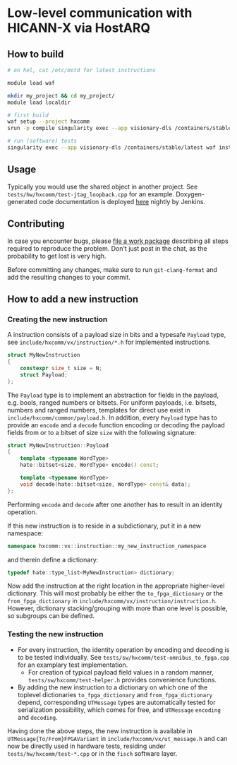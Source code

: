 # Low-level communication with HICANN-X via HostARQ

## How to build

```bash
# on hel, cat /etc/motd for latest instructions

module load waf

mkdir my_project && cd my_project/
module load localdir

# first build
waf setup --project hxcomm
srun -p compile singularity exec --app visionary-dls /containers/stable/latest waf configure install --test-execnone

# run (software) tests
singularity exec --app visionary-dls /containers/stable/latest waf install --test-execall
```

## Usage

Typically you would use the shared object in another project.
See `tests/hw/hxcomm/test-jtag_loopback.cpp` for an example.
Doxygen-generated code documentation is deployed [here](https://jenkins.bioai.eu/job/bld_nightly-hxcomm/Documentation_20_28hxcomm_29/) nightly by Jenkins.

## Contributing

In case you encounter bugs, please [file a work package](https://brainscales-r.kip.uni-heidelberg.de/projects/hxcomm/work_packages/) describing all steps required to reproduce the problem.
Don't just post in the chat, as the probability to get lost is very high.

Before committing any changes, make sure to run `git-clang-format` and add the resulting changes to your commit.

## How to add a new instruction

### Creating the new instruction

A instruction consists of a payload size in bits and a typesafe `Payload` type, see `include/hxcomm/vx/instruction/*.h` for implemented instructions.
```cpp
struct MyNewInstruction
{
    constexpr size_t size = N;
    struct Payload;
};
```

The `Payload` type is to implement an abstraction for fields in the payload, e.g. bools, ranged numbers or bitsets.
For uniform payloads, i.e. bitsets, numbers and ranged numbers, templates for direct use exist in `include/hxcomm/common/payload.h`.
In addition, every `Payload` type has to provide an `encode` and a `decode` function encoding or decoding the payload fields from or to a bitset of size `size` with the following signature:
```cpp
struct MyNewInstruction::Payload
{
    template <typename WordType>
    hate::bitset<size, WordType> encode() const;

    template <typename WordType>
    void decode(hate::bitset<size, WordType> const& data);
};
```
Performing `encode` and `decode` after one another has to result in an identity operation.

If this new instruction is to reside in a subdictionary, put it in a new namespace:
```cpp
namespace hxcomm::vx::instruction::my_new_instruction_namespace
```
and therein define a dictionary:
```cpp
typedef hate::type_list<MyNewInstruction> dictionary;
```

Now add the instruction at the right location in the appropriate higher-level dictionary.
This will most probably be either the `to_fpga_dictionary` or the `from_fpga_dictionary` in `include/hxcomm/vx/instruction/instruction.h`.
However, dictionary stacking/grouping with more than one level is possible, so subgroups can be defined.

### Testing the new instruction

* For every instruction, the identity operation by encoding and decoding is to be tested individually.
  See `tests/sw/hxcomm/test-omnibus_to_fpga.cpp` for an examplary test implementation.
  - For creation of typical payload field values in a random manner, `tests/sw/hxcomm/test-helper.h` provides convenience functions.
* By adding the new instruction to a dictionary on which one of the toplevel dictionaries `to_fpga_dictionary` and `from_fpga_dictionary` depend, corresponding `UTMessage` types are automatically tested for serialization possibility, which comes for free, and `UTMessage` `encoding` and `decoding`.

Having done the above steps, the new instruction is available in `UTMessage{To/From}FPGAVariant` in `include/hxcomm/vx/ut_message.h` and can now be directly used in hardware tests, residing under `tests/hw/hxcomm/test-*.cpp` or in the `fisch` software layer.
